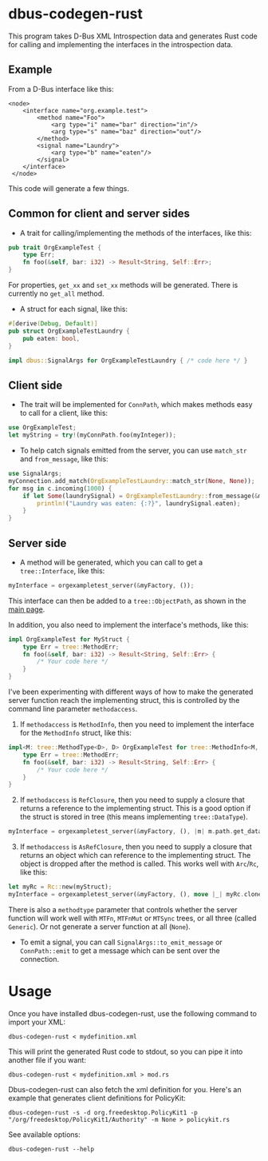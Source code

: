 # dbus-codegen-rust

This program takes D-Bus XML Introspection data and generates Rust code for calling and implementing the interfaces in the introspection data.

## Example

From a D-Bus interface like this:

    <node>
        <interface name="org.example.test">
            <method name="Foo">
                <arg type="i" name="bar" direction="in"/>
                <arg type="s" name="baz" direction="out"/>
            </method>
            <signal name="Laundry">
                <arg type="b" name="eaten"/>
            </signal>
        </interface>
     </node>

This code will generate a few things.

## Common for client and server sides

 * A trait for calling/implementing the methods of the interfaces, like this:

```rust
pub trait OrgExampleTest {
    type Err;
    fn foo(&self, bar: i32) -> Result<String, Self::Err>;
}
```

For properties, `get_xx` and `set_xx` methods will be generated. There is currently no `get_all` method.

 * A struct for each signal, like this:

```rust
#[derive(Debug, Default)]
pub struct OrgExampleTestLaundry {
    pub eaten: bool,
}

impl dbus::SignalArgs for OrgExampleTestLaundry { /* code here */ }
```

## Client side

 * The trait will be implemented for `ConnPath`, which makes methods easy to call for a client, like this:

```rust
use OrgExampleTest;
let myString = try!(myConnPath.foo(myInteger));
```

 * To help catch signals emitted from the server, you can use `match_str` and `from_message`, like this:

```rust
use SignalArgs;
myConnection.add_match(OrgExampleTestLaundry::match_str(None, None));
for msg in c.incoming(1000) {
    if let Some(laundrySignal) = OrgExampleTestLaundry::from_message(&msg) {
        println!("Laundry was eaten: {:?}", laundrySignal.eaten);
    }
}
```

## Server side

 * A method will be generated, which you can call to get a `tree::Interface`, like this:

```rust
myInterface = orgexampletest_server(&myFactory, ());
```

This interface can then be added to a `tree::ObjectPath`, as shown in the [main page](../README.md#server).


In addition, you also need to implement the interface's methods, like this:

```rust
impl OrgExampleTest for MyStruct {
    type Err = tree::MethodErr;
    fn foo(&self, bar: i32) -> Result<String, Self::Err> {
        /* Your code here */
    }
}
```

I've been experimenting with different ways of how to make the generated server function reach the implementing struct,
this is controlled by the command line parameter `methodaccess`.

 1. If `methodaccess` is `MethodInfo`, then you need to implement the interface for the `MethodInfo` struct, like this:

```rust
impl<M: tree::MethodType<D>, D> OrgExampleTest for tree::MethodInfo<M, D> {
    type Err = tree::MethodErr;
    fn foo(&self, bar: i32) -> Result<String, Self::Err> {
        /* Your code here */
    }
}
```

 2. If `methodaccess` is `RefClosure`, then you need to supply a closure that returns a reference to the implementing struct.
This is a good option if the struct is stored in tree (this means implementing `tree::DataType`). 

```rust
myInterface = orgexampletest_server(&myFactory, (), |m| m.path.get_data());
```

 3. If `methodaccess` is `AsRefClosure`, then you need to supply a closure that returns an object which can reference to the implementing struct.
The object is dropped after the method is called. This works well with `Arc`/`Rc`, like this:

```rust
let myRc = Rc::new(myStruct);
myInterface = orgexampletest_server(&myFactory, (), move |_| myRc.clone());
```

There is also a `methodtype` parameter that controls whether the server function will work well with `MTFn`, `MTFnMut` or `MTSync` trees,
or all three (called `Generic`). Or not generate a server function at all (`None`).

 * To emit a signal, you can call `SignalArgs::to_emit_message` or `ConnPath::emit` to get a message which can be sent over the connection.

# Usage

Once you have installed dbus-codegen-rust, use the following command to import your XML:

```
dbus-codegen-rust < mydefinition.xml
```

This will print the generated Rust code to stdout, so you can pipe it into another file if you want:

```
dbus-codegen-rust < mydefinition.xml > mod.rs
```

Dbus-codegen-rust can also fetch the xml definition for you. Here's an example that generates client definitions for PolicyKit:

```
dbus-codegen-rust -s -d org.freedesktop.PolicyKit1 -p "/org/freedesktop/PolicyKit1/Authority" -m None > policykit.rs
```

See available options:

```
dbus-codegen-rust --help
```


